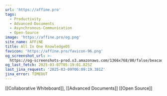 ```yaml
---
url: 'https://affine.pro'
tags:
  - Productivity
  - Advanced-Documents
  - Asynchronous-Communication
  - Open-Source
image: 'https://affine.pro/og.png'
site_name: AFFiNE
title: All In One KnowledgeOS
favicon: 'https://affine.pro/favicon-96.png'
og_screenshot_url: >-
  https://og-screenshots-prod.s3.amazonaws.com/1366x768/80/false/beacad3f444fa77926fe27db0e81be5e8a3e2e77be4fb4fcca12eb781393b5cb.jpeg
og_last_fetch: 2025-03-07T05:19:01.825Z
last_jina_request: '2025-03-09T06:09:19.381Z'
jina_error: TIMEOUT
---
```

[[Collaborative Whiteboard]], [[Advanced Documents]]
[[Open Source]]
